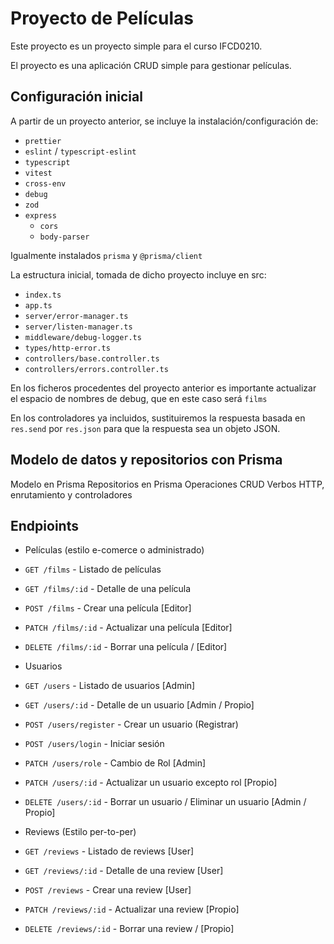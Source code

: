 # Proyecto de Películas

Este proyecto es un proyecto simple para el curso IFCD0210.

El proyecto es una aplicación CRUD simple para gestionar películas.

## Configuración inicial

A partir de un proyecto anterior, se incluye la instalación/configuración de:

- `prettier`
- `eslint` / `typescript-eslint`
- `typescript`
- `vitest`
- `cross-env`
- `debug`
- `zod`
- `express`
  - `cors`
  - `body-parser`

Igualmente instalados `prisma` y `@prisma/client`

La estructura inicial, tomada de dicho proyecto incluye en src:

- `index.ts`
- `app.ts`
- `server/error-manager.ts`
- `server/listen-manager.ts`
- `middleware/debug-logger.ts`
- `types/http-error.ts`
- `controllers/base.controller.ts`
- `controllers/errors.controller.ts`

En los ficheros procedentes del proyecto anterior es importante actualizar el espacio de nombres de debug, que en este caso será `films`

En los controladores ya incluidos, sustituiremos la respuesta basada en `res.send` por `res.json` para que la respuesta sea un objeto JSON.

## Modelo de datos y repositorios con Prisma

Modelo en Prisma
Repositorios en Prisma
Operaciones CRUD
Verbos HTTP, enrutamiento y controladores

<!--
API REST
- Validaciones
--->

## Endpioints

- Películas (estilo e-comerce o administrado)

- `GET /films` - Listado de películas
- `GET /films/:id` - Detalle de una película
- `POST /films` - Crear una película [Editor]
- `PATCH /films/:id` - Actualizar una película [Editor]
- `DELETE /films/:id` - Borrar una película / [Editor]

- Usuarios

- `GET /users` - Listado de usuarios [Admin]
- `GET /users/:id` - Detalle de un usuario [Admin / Propio]
- `POST /users/register` - Crear un usuario (Registrar)
- `POST /users/login` - Iniciar sesión
- `PATCH /users/role` - Cambio de Rol [Admin]
- `PATCH /users/:id` - Actualizar un usuario excepto rol [Propio]
- `DELETE /users/:id` - Borrar un usuario / Eliminar un usuario [Admin / Propio]

- Reviews (Estilo per-to-per)

- `GET /reviews` - Listado de reviews [User]
- `GET /reviews/:id` - Detalle de una review [User]
- `POST /reviews` - Crear una review [User]
- `PATCH /reviews/:id` - Actualizar una review [Propio]
- `DELETE /reviews/:id` - Borrar una review / [Propio]
